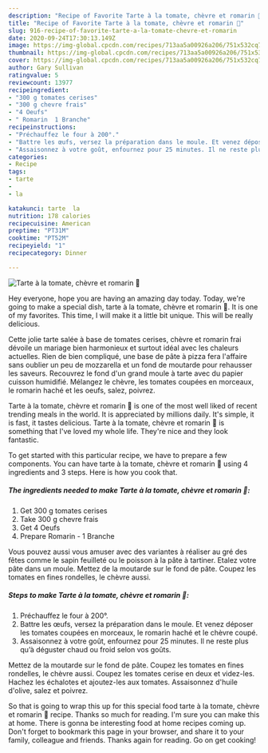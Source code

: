 ```yaml
---
description: "Recipe of Favorite Tarte à la tomate, chèvre et romarin 🍅"
title: "Recipe of Favorite Tarte à la tomate, chèvre et romarin 🍅"
slug: 916-recipe-of-favorite-tarte-a-la-tomate-chevre-et-romarin
date: 2020-09-24T17:30:13.149Z
image: https://img-global.cpcdn.com/recipes/713aa5a00926a206/751x532cq70/tarte-a-la-tomate-chevre-et-romarin-🍅-photo-principale-de-la-recette.jpg
thumbnail: https://img-global.cpcdn.com/recipes/713aa5a00926a206/751x532cq70/tarte-a-la-tomate-chevre-et-romarin-🍅-photo-principale-de-la-recette.jpg
cover: https://img-global.cpcdn.com/recipes/713aa5a00926a206/751x532cq70/tarte-a-la-tomate-chevre-et-romarin-🍅-photo-principale-de-la-recette.jpg
author: Gary Sullivan
ratingvalue: 5
reviewcount: 13977
recipeingredient:
- "300 g tomates cerises"
- "300 g chevre frais"
- "4 Oeufs"
- " Romarin  1 Branche"
recipeinstructions:
- "Préchauffez le four à 200°."
- "Battre les œufs, versez la préparation dans le moule. Et venez déposer les tomates coupées en morceaux, le romarin haché et le chèvre coupé."
- "Assaisonnez à votre goût, enfournez pour 25 minutes. Il ne reste plus qu’à déguster chaud ou froid selon vos goûts."
categories:
- Recipe
tags:
- tarte
- 
- la

katakunci: tarte  la 
nutrition: 178 calories
recipecuisine: American
preptime: "PT31M"
cooktime: "PT52M"
recipeyield: "1"
recipecategory: Dinner

---
```



![Tarte à la tomate, chèvre et romarin 🍅](https://img-global.cpcdn.com/recipes/713aa5a00926a206/751x532cq70/tarte-a-la-tomate-chevre-et-romarin-🍅-photo-principale-de-la-recette.jpg)

Hey everyone, hope you are having an amazing day today. Today, we're going to make a special dish, tarte à la tomate, chèvre et romarin 🍅. It is one of my favorites. This time, I will make it a little bit unique. This will be really delicious.

Cette jolie tarte salée à base de tomates cerises, chèvre et romarin frai dévoile un mariage bien harmonieux et surtout idéal avec les chaleurs actuelles. Rien de bien compliqué, une base de pâte à pizza fera l&#39;affaire sans oublier un peu de mozzarella et un fond de moutarde pour rehausser les saveurs. Recouvrez le fond d&#39;un grand moule à tarte avec du papier cuisson humidifié. Mélangez le chèvre, les tomates coupées en morceaux, le romarin haché et les oeufs, salez, poivrez.

Tarte à la tomate, chèvre et romarin 🍅 is one of the most well liked of recent trending meals in the world. It is appreciated by millions daily. It's simple, it is fast, it tastes delicious. Tarte à la tomate, chèvre et romarin 🍅 is something that I've loved my whole life. They're nice and they look fantastic.


To get started with this particular recipe, we have to prepare a few components. You can have tarte à la tomate, chèvre et romarin 🍅 using 4 ingredients and 3 steps. Here is how you cook that.

<!--inarticleads1-->

##### The ingredients needed to make Tarte à la tomate, chèvre et romarin 🍅:

1. Get 300 g tomates cerises
1. Take 300 g chevre frais
1. Get 4 Oeufs
1. Prepare  Romarin - 1 Branche


Vous pouvez aussi vous amuser avec des variantes à réaliser au gré des fêtes comme le sapin feuilleté ou le poisson à la pâte à tartiner. Etalez votre pâte dans un moule. Mettez de la moutarde sur le fond de pâte. Coupez les tomates en fines rondelles, le chèvre aussi. 

<!--inarticleads2-->

##### Steps to make Tarte à la tomate, chèvre et romarin 🍅:

1. Préchauffez le four à 200°.
1. Battre les œufs, versez la préparation dans le moule. Et venez déposer les tomates coupées en morceaux, le romarin haché et le chèvre coupé.
1. Assaisonnez à votre goût, enfournez pour 25 minutes. Il ne reste plus qu’à déguster chaud ou froid selon vos goûts.


Mettez de la moutarde sur le fond de pâte. Coupez les tomates en fines rondelles, le chèvre aussi. Coupez les tomates cerise en deux et videz-les. Hachez les échalotes et ajoutez-les aux tomates. Assaisonnez d&#39;huile d&#39;olive, salez et poivrez. 

So that is going to wrap this up for this special food tarte à la tomate, chèvre et romarin 🍅 recipe. Thanks so much for reading. I'm sure you can make this at home. There is gonna be interesting food at home recipes coming up. Don't forget to bookmark this page in your browser, and share it to your family, colleague and friends. Thanks again for reading. Go on get cooking!
